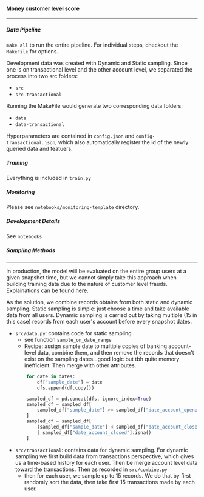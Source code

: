 #### Money customer level score
---

##### Data Pipeline

`make all` to run the entire pipeline. For individual steps, checkout the `MakeFile` for options.

Development data was created with Dynamic and Static sampling. Since one is on transactional level and the other account level, we separated the process into two src folders:
* `src`
* `src-transactional`

Running the MakeFile would generate two corresponding data folders:
* `data`
* `data-transactional`

Hyperparameters are contained in `config.json` and `config-transactional.json`, which also automatically register the id of the newly queried data and featuers. 

##### Training

Everything is included in `train.py` 

##### Monitoring

Please see `notebooks/monitoring-template` directory.

##### Development Details

See `notebooks`

##### Sampling Methods
---

In production, the model will be evaluated on the entire group users at a given snapshot time, but we cannot simply take this approach when building training data due to the nature of customer level frauds. Explainations can be found [here](https://docs.google.com/presentation/d/1oAsBXqkIpkjSqFkpmajQaD-Km_oySRJfjuejj2S_AsY/edit#slide=id.g7786316f26_1_0).

As the solution, we combine records obtains from both static and dynamic sampling. Static sampling is simple: just choose a time and take available data from all users. Dynamic sampling is carried out by taking multiple (15 in this case) records from each user's account before every snapshot dates. 

* `src/data.py`: contains code for static sampling
    * see function `sample_on_date_range`
    * Recipe: assign sample date to multiple copies of banking account-level data, combine them, and then remove the records that doesn't exist on the sampling dates...good logic but tbh quite memory inefficient. Then merge with other attributes.
    ```python
        for date in dates:
            df["sample_date"] = date
            dfs.append(df.copy())

        sampled_df = pd.concat(dfs, ignore_index=True)
        sampled_df = sampled_df[
            sampled_df["sample_date"] >= sampled_df["date_account_opened"]
        ]
        sampled_df = sampled_df[
            (sampled_df["sample_date"] < sampled_df["date_account_closed"])
            | sampled_df["date_account_closed"].isna()
        ]
    ```
* `src/transactional`: contains data for dynamic sampling. For dynamic sampling we first build data from transactions perspective, which gives us a time-based history for each user. Then be merge account level data toward the transactions. Then as recorded in `src/combine.py` 
    * then for each user, we sample up to 15 records. We do that by first randomly sort the data, then take first 15 transactions made by each user. 